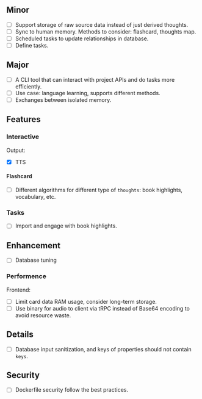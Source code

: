 ## Minor
- [ ] Support storage of raw source data instead of just derived thoughts.
- [ ] Sync to human memory. Methods to consider: flashcard, thoughts map.
- [ ] Scheduled tasks to update relationships in database.
- [ ] Define tasks.

## Major
- [ ] A CLI tool that can interact with project APIs and do tasks more efficiently.
- [ ] Use case: language learning, supports different methods.
- [ ] Exchanges between isolated memory.

## Features
### Interactive
Output:
 - [x] TTS
  
#### Flashcard
 - [ ] Different algorithms for different type of `thoughts`: book highlights, vocabulary, etc.

### Tasks
- [ ] Import and engage with book highlights.

## Enhancement
- [ ] Database tuning

### Performence
Frontend:
- [ ] Limit card data RAM usage, consider long-term storage.
- [ ] Use binary for audio to client via tRPC instead of Base64 encoding to avoid resource waste.

## Details
- [ ] Database input sanitization, and keys of properties should not contain `keys`.

## Security
- [ ] Dockerfile security follow the best practices.
